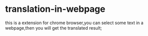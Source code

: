 # translation-in-webpage
this is a extension for chrome browser,you can select some text in a webpage,then you will get the translated result;
